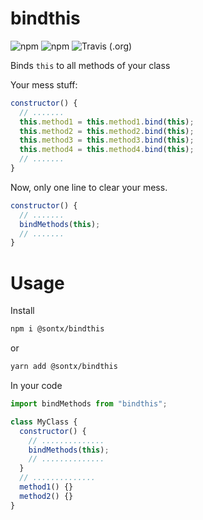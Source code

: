 # bindthis

![npm](https://img.shields.io/npm/v/@sontx/bindthis) ![npm](https://img.shields.io/npm/dw/@sontx/bindthis) ![Travis (.org)](https://img.shields.io/travis/sontx/bindthis) 

Binds `this` to all methods of your class

Your mess stuff:
```js
constructor() {
  // .......
  this.method1 = this.method1.bind(this);
  this.method2 = this.method2.bind(this);
  this.method3 = this.method3.bind(this);
  this.method4 = this.method4.bind(this);
  // .......
}
```

Now, only one line to clear your mess.
```js
constructor() {
  // .......
  bindMethods(this);
  // .......
}
```

# Usage

Install
```bash
npm i @sontx/bindthis
```

or 

```bash
yarn add @sontx/bindthis
```

In your code
```js
import bindMethods from "bindthis";

class MyClass {
  constructor() {
    // ..............
    bindMethods(this);
    // ..............
  }
  // ..............
  method1() {}
  method2() {}
}
```
